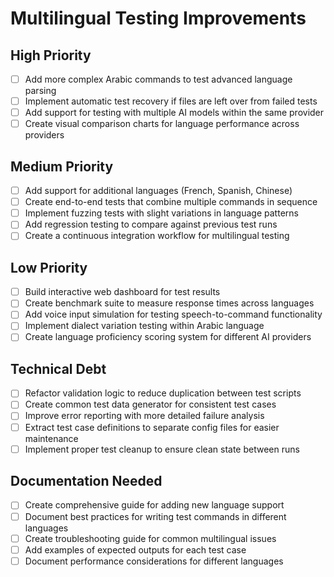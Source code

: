 # Multilingual Testing Improvements

## High Priority

- [ ] Add more complex Arabic commands to test advanced language parsing
- [ ] Implement automatic test recovery if files are left over from failed tests
- [ ] Add support for testing with multiple AI models within the same provider
- [ ] Create visual comparison charts for language performance across providers

## Medium Priority

- [ ] Add support for additional languages (French, Spanish, Chinese)
- [ ] Create end-to-end tests that combine multiple commands in sequence
- [ ] Implement fuzzing tests with slight variations in language patterns
- [ ] Add regression testing to compare against previous test runs
- [ ] Create a continuous integration workflow for multilingual testing

## Low Priority

- [ ] Build interactive web dashboard for test results
- [ ] Create benchmark suite to measure response times across languages
- [ ] Add voice input simulation for testing speech-to-command functionality
- [ ] Implement dialect variation testing within Arabic language
- [ ] Create language proficiency scoring system for different AI providers

## Technical Debt

- [ ] Refactor validation logic to reduce duplication between test scripts
- [ ] Create common test data generator for consistent test cases
- [ ] Improve error reporting with more detailed failure analysis
- [ ] Extract test case definitions to separate config files for easier maintenance
- [ ] Implement proper test cleanup to ensure clean state between runs

## Documentation Needed

- [ ] Create comprehensive guide for adding new language support
- [ ] Document best practices for writing test commands in different languages
- [ ] Create troubleshooting guide for common multilingual issues
- [ ] Add examples of expected outputs for each test case
- [ ] Document performance considerations for different languages
